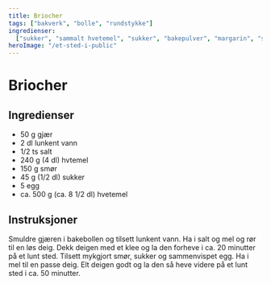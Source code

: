 ```yaml
---
title: Briocher
tags: ["bakverk", "bolle", "rundstykke"]
ingredienser:
  ["sukker", "sammalt hvetemel", "sukker", "bakepulver", "margarin", "sur melk"]
heroImage: "/et-sted-i-public"
---
```


# Briocher

## Ingredienser

- 50 g gjær
- 2 dl lunkent vann
- 1/2 ts salt
- 240 g (4 dl) hvtemel
- 150 g smør
- 45 g (1/2 dl) sukker
- 5 egg
- ca. 500 g (ca. 8 1/2 dl) hvetemel

## Instruksjoner

Smuldre gjæren i bakebollen og tilsett lunkent vann. Ha i salt og mel og rør til en løs deig. Dekk deigen med et klee og la den forheve i ca. 20 minutter på et lunt sted. Tilsett mykgjort smør, sukker og sammenvispet egg. Ha i mel til en passe deig. Elt deigen godt og la den så heve videre på et lunt sted i ca. 50 minutter.
